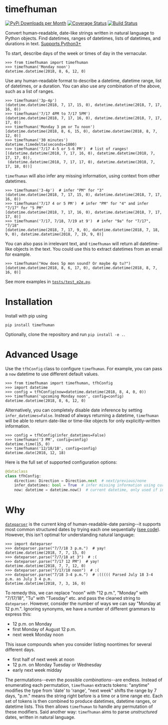 # timefhuman

[![PyPi Downloads per Month](https://img.shields.io/pypi/dm/timefhuman.svg)](https://pypi.python.org/pypi/timefhuman/)
[![Coverage Status](https://coveralls.io/repos/github/alvinwan/timefhuman/badge.svg?branch=master)](https://coveralls.io/github/alvinwan/timefhuman?branch=master)
[![Build Status](https://travis-ci.org/alvinwan/timefhuman.svg?branch=master)](https://travis-ci.org/alvinwan/timefhuman)

Convert human-readable, date-like strings written in natural language to Python objects. Find datetimes, ranges of datetimes, lists of datetimes, and durations in text. [Supports Python3+](https://github.com/alvinwan/timefhuman/issues/3)

To start, describe days of the week or times of day in the vernacular.

```shell
>>> from timefhuman import timefhuman
>>> timefhuman('Monday noon')
datetime.datetime(2018, 8, 6, 12, 0)
```

Use any human-readable format to describe a datetime, datetime range, list of datetimes, or a duration. You can also use any combination of the above, such as a list of ranges.

```shell
>>> timefhuman('3p-4p')
(datetime.datetime(2018, 7, 17, 15, 0), datetime.datetime(2018, 7, 17, 16, 0))
>>> timefhuman('7/17 4PM to 7/17 5PM')
(datetime.datetime(2018, 7, 17, 16, 0), datetime.datetime(2018, 7, 17, 17, 0))
>>> timefhuman('Monday 3 pm or Tu noon')
[datetime.datetime(2018, 8, 6, 15, 0), datetime.datetime(2018, 8, 7, 12, 0)]
>>> timefhuman('30 minutes')
datetime.timedelta(seconds=1800)
>>> timefhuman('7/17 4-5 or 5-6 PM')  # list of ranges!
[(datetime.datetime(2018, 7, 17, 16, 0), datetime.datetime(2018, 7, 17, 17, 0)),
 (datetime.datetime(2018, 7, 17, 17, 0), datetime.datetime(2018, 7, 17, 18, 0))]
```

`timefhuman` will also infer any missing information, using context from other datetimes.

```shell
>>> timefhuman('3-4p')  # infer "PM" for "3"
(datetime.datetime(2018, 7, 17, 15, 0), datetime.datetime(2018, 7, 17, 16, 0))
>>> timefhuman('7/17 4 or 5 PM')  # infer "PM" for "4" and infer "7/17" for "5 PM"
[datetime.datetime(2018, 7, 17, 16, 0), datetime.datetime(2018, 7, 17, 17, 0)]
>>> timefhuman('7/17, 7/18, 7/19 at 9')  # infer "9a" for "7/17", "7/18"
[datetime.datetime(2018, 7, 17, 9, 0), datetime.datetime(2018, 7, 18, 9, 0), datetime.datetime(2018, 7, 19, 9, 0)]
```

You can also pass in irrelevant text, and `timefhuman` will return all datetime-like objects in the text. You could use this to extract datetimes from an email for example.

```shell
>>> timefhuman("How does 5p mon sound? Or maybe 4p tu?")
[datetime.datetime(2018, 8, 6, 17, 0), datetime.datetime(2018, 8, 7, 16, 0)]
```

See more examples in [`tests/test_e2e.py`](tests/test_e2e.py).

# Installation

Install with pip using

```shell
pip install timefhuman
```

Optionally, clone the repository and run `pip install -e .`.

# Advanced Usage

Use the `tfhConfig` class to configure `timefhuman`. For example, you can pass a `now` datetime to use different default values.

```shell
>>> from timefhuman import timefhuman, tfhConfig
>>> import datetime
>>> config = tfhConfig(now=datetime.datetime(2018, 8, 4, 0, 0))
>>> timefhuman('upcoming Monday noon', config=config)
datetime.datetime(2018, 8, 6, 12, 0)
```

Alternatively, you can completely disable date inference by setting `infer_datetimes=False`. Instead of always returning a datetime, `timefhuman` will be able to return date-like or time-like objects for only explicitly-written information.

```shell
>>> config = tfhConfig(infer_datetimes=False)
>>> timefhuman('3 PM', config=config)
datetime.time(15, 0)
>>> timefhuman('12/18/18', config=config)
datetime.date(2018, 12, 18)
```

Here is the full set of supported configuration options:

```python
@dataclass
class tfhConfig:
    direction: Direction = Direction.next  # next/previous/none
    infer_datetimes: bool = True  # infer missing information using current datetime
    now: datetime = datetime.now()  # current datetime, only used if infer_datetimes is True
```

# Why

[`dateparser`](https://github.com/scrapinghub/dateparser) is the current king of human-readable-date parsing--it supports most common structured dates by trying each one sequentially ([see code](https://github.com/scrapinghub/dateparser/blob/a01a4d2071a8f1d4b368543e5e09cde5eb880799/dateparser/date.py#L220)). However, this isn't optimal for understanding natural language:

```shell
>>> import dateparser
>>> dateparser.parse("7/7/18 3 p.m.")  # yay!
datetime.datetime(2018, 7, 7, 15, 0)
>>> dateparser.parse("7/7/18 at 3")  # :(
>>> dateparser.parse("7/17 12 PM")  # yay!
datetime.datetime(2018, 7, 7, 12, 0)
>>> dateparser.parse("7/17/18 noon")  # :(
>>> dateparser.parse("7/18 3-4 p.m.")  # :((((( Parsed July 18 3-4 p.m. as July 3 4 p.m.
datetime.datetime(2018, 7, 3, 16, 0)
```

To remedy this, we can replace "noon" with "12 p.m.", "Monday" with "7/17/18", "Tu" with "Tuesday" etc. and pass the cleaned string to `dateparser`. However, consider the number of ways we can say "Monday at 12 p.m.". Ignoring synonyms, we have a number of different grammars to express this:

- 12 p.m. on Monday
- first Monday of August 12 p.m.
- next week Monday noon

This issue compounds when you consider listing noontimes for several different days.

- first half of next week at noon
- 12 p.m. on Monday Tuesday or Wednesday
- early next week midday

The permutations--even the possible *combinations*--are endless. Instead of enumerating each permutation, `timefhuman` extracts tokens: "anytime" modifies the type from 'date' to 'range', "next week" shifts the range by 7 days, "p.m." means the string right before is a time or a time range etc. Each set of tokens is then combined to produce datetimes, datetime ranges, or datetime lists. This then allows `timefhuman` to handle any permutation of these modifiers. Said another way: `timefhuman` aims to parse *unstructured* dates, written in natural language.
